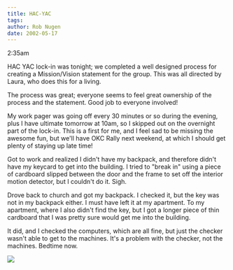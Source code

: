 ```yaml
---
title: HAC-YAC
tags: 
author: Rob Nugen
date: 2002-05-17
---
```


<p class=date>2:35am</p>

<p>HAC YAC lock-in was tonight; we completed a well designed process
for creating a Mission/Vision statement for the group.  This was all
directed by Laura, who does this for a living.</p>

<p>The process was great; everyone seems to feel great ownership of
the process and the statement.  Good job to everyone involved!</p>

<p>My work pager was going off every 30 minutes or so during the
evening, plus I have ultimate tomorrow at 10am, so I skipped out on
the overnight part of the lock-in.  This is a first for me, and I feel
sad to be missing the awesome fun, but we'll have OKC Rally next
weekend, at which I should get plenty of staying up late time!</p>

<p>Got to work and realized I didn't have my backpack, and therefore
didn't have my keycard to get into the building.  I tried to "break
in" using a piece of cardboard slipped between the door and the frame
to set off the interior motion detector, but I couldn't do it.
Sigh.</p>

<p>Drove back to church and got my backpack.  I checked it, but the
key was not in my backpack either.  I must have left it at my
apartment.  To my apartment, where I also didn't find the key, but I
got a longer piece of thin cardboard that I was pretty sure would get
me into the building.</p>

<p>It did, and I checked the computers, which are all fine, but just
the checker wasn't able to get to the machines.  It's a problem with
the checker, not the machines.  Bedtime now.</p>

<p><img src="/images/rob/wL-ROB.gif"/></p>
